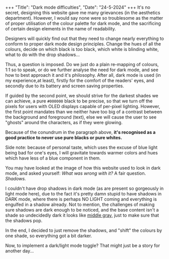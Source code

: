 +++
    "Title": "Dark mode difficulties",
    "Date": "24-5-2024"
+++
It's no secret, designing this website gave me many grievances
(in the aesthetics department).
However, I would say none were so troublesome as the matter of proper
utilisation of the colour palette for dark mode, and the
sacrificing of certain design elements in the name of readability.

Designers will quickly find out that they need
to change nearly everything to conform to proper dark mode
design principles. Change the hues of all the colours, decide
on which black is too black, which white is blinding white,
what to do with the drop shadows... 

Thus, a question is imposed. Do we just do a plain re-mapping
of colours, 1:1 so to speak, or do we further analyse the need
for dark mode, and see how to best approach it and it's philosophy.
After all, dark mode is used (in my experience,at least), firstly
for the comfort of the readers' eyes, and secondly due to its
battery and screen saving properties.

If guided by the second point, we should strive for the darkest
shades we can achieve, a pure `#000000` black to be precise, so that
we turn off the pixels for users with OLED displays capable of
per-pixel lighting.
However, the first point mandates than we neither have too big
of a contrast between the background and foreground (text), else
we will cause the user to see "ghosts" around the characters,
as if they were glowing.

Because of the conundrum in the paragraph above, **it's recognised
as a good practice to never use pure blacks or pure whites.**

Side note: because of personal taste, which uses the excuse of
blue light being bad for one's eyes, I will gravitate towards
warmer colors and hues which have less of a blue component in them.

 You may have looked at the image of how this website used to
look in dark mode, and asked yourself: _What was wrong with it?_
A fair question.
_Shadows._

I couldn't have drop shadows in dark mode (as are present so
gorgeously in light mode here), due to the fact it's pretty
damn stupid to have shadows in DARK mode, where there
is perhaps NO LIGHT coming and everything is engulfed in a 
shadow already. Not to mention, the challenges of making sure
shadows are dark enough to be noticed, and the base content isn't 
a shade so undecidedly dark it looks like
[middle gray](https://en.wikipedia.org/wiki/Middle_gray),
just to make sure that the shadows pop.

In the end, I decided to just remove the shadows, and "shift" the
colours by one shade, so everything got a bit darker.

Now, to implement a dark/light mode toggle? That might just be
a story for another day... 
